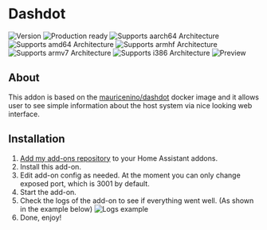 # Dashdot
![Version][version]
![Production ready][production-ready]
![Supports aarch64 Architecture][aarch64-shield]
![Supports amd64 Architecture][amd64-shield]
![Supports armhf Architecture][armhf-shield]
![Supports armv7 Architecture][armv7-shield]
![Supports i386 Architecture][i386-shield]
![Preview][preview]

## About
This addon is based on the [mauricenino/dashdot](https://hub.docker.com/r/mauricenino/dashdot) docker image and it allows user to see simple information about the host system via nice looking web interface.

## Installation
1. [Add my add-ons repository][repository] to your Home Assistant addons.
1. Install this add-on.
1. Edit add-on config as needed. At the moment you can only change exposed port, which is 3001 by default.
1. Start the add-on.
1. Check the logs of the add-on to see if everything went well. (As shown in the example below)
![Logs example](https://github.com/user-attachments/assets/2b6b83da-b986-4c12-b513-d93d3d1874a7)
1. Done, enjoy!

<!--
Assets
-->

[aarch64-shield]: https://img.shields.io/badge/aarch64-yes-green.svg
[amd64-shield]: https://img.shields.io/badge/amd64-yes-green.svg
[armhf-shield]: https://img.shields.io/badge/armhf-yes-green.svg
[armv7-shield]: https://img.shields.io/badge/armv7-yes-green.svg
[i386-shield]: https://img.shields.io/badge/i386-yes-green.svg

[version]: https://img.shields.io/badge/Version-0.0.2-orange.svg
[production-ready]: https://img.shields.io/badge/Production%20ready-Yes-green.svg

[repository]: https://my.home-assistant.io/redirect/supervisor_add_addon_repository/?repository_url=https://github.com/Ondra9071/hassio-addons
[preview]: https://i.imgur.com/itC9dCY.png
